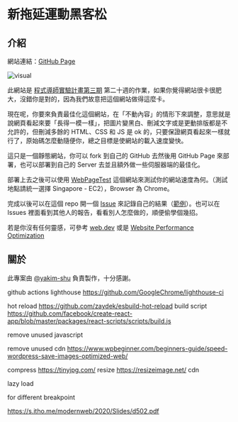 # 新拖延運動黑客松

## 介紹

網站連結：[GitHub Page](https://lidemy.github.io/lazy-hackathon/)

![visual](https://i.imgur.com/sb1m6XB.png)

此網站是 [程式導師實驗計畫第三期](https://github.com/Lidemy/mentor-program-3rd) 第二十週的作業，如果你覺得網站很卡很肥大，沒錯你是對的，因為我們故意把這個網站做得這麼卡。

現在呢，你要來負責最佳化這個網站，在「不動內容」的情形下來調整，意思就是說網頁看起來要「長得一模一樣」，把圖片變黑白、刪減文字或是更動排版都是不允許的，但刪減多餘的 HTML、CSS 和 JS 是 ok 的，只要保證網頁看起來一樣就行了，原始碼怎麼動隨便你，總之目標是使網站的載入速度變快。

這只是一個靜態網站，你可以 fork 到自己的 GitHub 去然後用 GitHub Page 來部署，也可以部署到自己的 Server 去並且額外做一些伺服器端的最佳化。

部署上去之後可以使用 [WebPageTest](https://www.webpagetest.org/) 這個網站來測試你的網站速度為何。（測試地點請統一選擇 Singapore - EC2），Browser 為 Chrome。

完成以後可以在這個 repo 開一個 [Issue](https://github.com/Lidemy/lazy-hackathon/issues/new/choose) 來記錄自己的結果（[範例](https://github.com/Lidemy/lazy-hackathon/issues/1)）。也可以在 Issues 裡面看到其他人的報告，看看別人怎麼做的，順便偷學個幾招。

若是你沒有任何靈感，可參考 [web.dev](https://web.dev/) 或是 [Website Performance Optimization](https://www.udacity.com/course/website-performance-optimization--ud884)

## 關於

此專案由 [@yakim-shu](https://github.com/yakim-shu) 負責製作，十分感謝。

github actions lighthouse https://github.com/GoogleChrome/lighthouse-ci

hot reload https://github.com/zaydek/esbuild-hot-reload
build script https://github.com/facebook/create-react-app/blob/master/packages/react-scripts/scripts/build.js

remove unused javascript

remove unused cdn
https://www.wpbeginner.com/beginners-guide/speed-wordpress-save-images-optimized-web/

compress
https://tinyjpg.com/
resize
https://resizeimage.net/
cdn

lazy load

<picture> for different breakpoint

https://s.itho.me/modernweb/2020/Slides/d502.pdf
